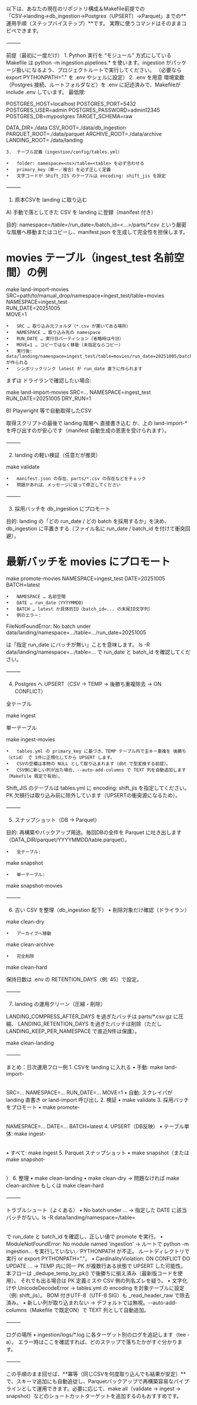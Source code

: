 以下は、あなたの現在のリポジトリ構成＆Makefile前提での「CSV→landing→db_ingestion→Postgres（UPSERT）→Parquet」までの**運用手順（ステップバイステップ）**です。
実際に使うコマンドはそのままコピペできます。

⸻

前提（最初に一度だけ）
	1.	Python 実行を “モジュール” 方式にしている
Makefile は python -m ingestion.pipelines.* を使います。ingestion がパッケージ扱いになるよう、プロジェクトルートで実行してください。
（必要なら export PYTHONPATH="." を .env やシェルに設定）
	2.	.env を用意
環境変数（Postgres 接続、ルートフォルダなど）を .env に記述済みで、Makefileが include .env しています。
最低限:

POSTGRES_HOST=localhost
POSTGRES_PORT=5432
POSTGRES_USER=admin
POSTGRES_PASSWORD=admin12345
POSTGRES_DB=mypostgres
TARGET_SCHEMA=raw

DATA_DIR=./data
CSV_ROOT=./data/db_ingestion
PARQUET_ROOT=./data/parquet
ARCHIVE_ROOT=./data/archive
LANDING_ROOT=./data/landing

	3.	テーブル定義（ingestion/config/tables.yml）

	•	folder: namespace=<ns>/table=<table> を必ず合わせる
	•	primary_key（単一／複合）を必ず正しく定義
	•	文字コードが Shift_JIS のテーブルは encoding: shift_jis を設定

⸻

1. 原本CSVを landing に取り込む

A) 手動で落としてきた CSV を landing に登録（manifest 付き）

目的: namespace=<ns>/table=<table>/run_date=<YYYYMMDD>/batch_id=<...>/parts/*.csv という厳密な階層へ移動またはコピーし、manifest.json を生成して完全性を担保します。

# movies テーブル（ingest_test 名前空間）の例
make land-import-movies \
  SRC=path/to/manual_drop/namespace=ingest_test/table=movies \
  NAMESPACE=ingest_test \
  RUN_DATE=20251005 \
  MOVE=1

	•	SRC … 取り込み元フォルダ（*.csv が置いてある場所）
	•	NAMESPACE … 取り込み先の namespace
	•	RUN_DATE … 実行日パーティション（省略時は今日）
	•	MOVE=1 … コピーではなく移動（未指定ならコピー）
	•	実行後: data/landing/namespace=ingest_test/table=movies/run_date=20251005/batch_id=.../parts/*.csv が作られる
	•	シンボリックリンク latest が run_date 直下に作られます

まずは ドライランで確認したい場合:

make land-import-movies SRC=... NAMESPACE=ingest_test RUN_DATE=20251005 DRY_RUN=1

B) Playwright 等で自動取得したCSV

取得スクリプトの最後で landing 階層へ 直接書き込む か、上の land-import-* を呼び出すのが安心です（manifest 自動生成の恩恵を受けられます）。

⸻

2. landing の軽い検証（任意だが推奨）

make validate

	•	manifest.json の存在、parts/*.csv の存在などをチェック
	•	問題があれば、メッセージに従って修正してください

⸻

3. 採用バッチを db_ingestion にプロモート

目的: landing の「どの run_date / どの batch を採用するか」を決め、db_ingestion に平置きする（ファイル名に run_date / batch_id を付けて衝突回避）。

# 最新バッチを movies にプロモート
make promote-movies NAMESPACE=ingest_test DATE=20251005 BATCH=latest

	•	NAMESPACE … 名前空間
	•	DATE … run_date（YYYYMMDD）
	•	BATCH … latest か具体的ID（batch_id=... の末尾ID文字列）
	•	例のエラー:

FileNotFoundError: No batch under data/landing/namespace=.../table=.../run_date=20251005

は「指定 run_date にバッチが無い」ことを意味します。
ls -R data/landing/namespace=.../table=... で run_date と batch_id を確認してください。

⸻

4. Postgres へ UPSERT（CSV → TEMP → 後勝ち重複除去 → ON CONFLICT）

全テーブル

make ingest

単一テーブル

make ingest-movies

	•	tables.yml の primary_key に基づき、TEMP テーブル内で主キー重複を 後勝ち（ctid） で 1件に正規化してから UPSERT します。
	•	CSVの空欄は本物の NULL として取り込まれます（dbt で型変換する前提）。
	•	CSV側に新しい列が出た場合、--auto-add-columns で TEXT 列を自動追加します（Makefile 既定で有効）。

Shift_JIS のテーブルは tables.yml に encoding: shift_jis を指定してください。
PK 欠損行は取り込み前に除外しています（UPSERTの衝突源になるため）。

⸻

5. スナップショット（DB → Parquet）

目的: 再構築やバックアップ用途。毎回DBの全件を Parquet に吐き出します（DATA_DIR/parquet/YYYYMMDD/table.parquet）。

	•	全テーブル:

make snapshot

	•	単一テーブル:

make snapshot-movies


⸻

6. 古い CSV を整理（db_ingestion 配下）
	•	削除対象だけ確認（ドライラン）

make clean-dry

	•	アーカイブへ移動

make clean-archive

	•	完全削除

make clean-hard

保持日数は .env の RETENTION_DAYS（例: 45）で設定。

⸻

7. landing の運用クリーン（圧縮・削除）

LANDING_COMPRESS_AFTER_DAYS を過ぎたバッチは parts/*.csv.gz に圧縮、
LANDING_RETENTION_DAYS を過ぎたバッチは削除（ただし LANDING_KEEP_PER_NAMESPACE で直近N件は保護）。

make clean-landing


⸻

まとめ：日次運用フロー例
	1.	CSVを landing に入れる
	•	手動: make land-import-<table> SRC=... NAMESPACE=... RUN_DATE=... MOVE=1
	•	自動: スクレイパが landing 直書き or land-import 呼び出し
	2.	検証
	•	make validate
	3.	採用バッチをプロモート
	•	make promote-<table> NAMESPACE=... DATE=... BATCH=latest
	4.	UPSERT（DB反映）
	•	テーブル単体: make ingest-<table>
	•	すべて: make ingest
	5.	Parquet スナップショット
	•	make snapshot（または make snapshot-<table>）
	6.	整理
	•	make clean-landing
	•	make clean-dry → 問題なければ make clean-archive もしくは make clean-hard

⸻

トラブルシュート（よくある）
	•	No batch under ...
→ 指定した DATE に該当バッチがない。ls -R data/landing/namespace=<ns>/table=<table> で run_date と batch_id を確認し、正しい値で promote を実行。
	•	ModuleNotFoundError: No module named 'ingestion'
→ ルートで python -m ingestion... を実行していない／PYTHONPATH が不正。
ルートディレクトリで実行 or export PYTHONPATH="."。
	•	CardinalityViolation: ON CONFLICT DO UPDATE ...
→ TEMP 内に同一 PK が複数行ある状態で UPSERT した可能性。
本フローは _dedupe_temp_by_pk() で後勝ちに揃え済み（最新版コードを使用）。
それでも出る場合は PK 定義ミスや CSV 側の列名ズレを疑う。
	•	文字化けや UnicodeDecodeError
→ tables.yml の encoding を対象テーブルに設定（例: shift_jis）。
BOM 付きUTF-8（UTF-8 SIG）も _read_header_raw で除去済み。
	•	新しい列が取り込まれない
→ デフォルトでは無視。--auto-add-columns（Makefile で既定ON）で TEXT 列として自動追加。

⸻

ログの場所
	•	ingestion/logs/*.log に各ターゲット別のログを追記します（tee -a）。
エラー時はここを確認すれば、どのステップで落ちたかがすぐ分かります。

⸻

この手順のまま回せば、**冪等（同じCSVを何度取り込んでも結果が安定）**で、スキーマ追加にも自動追従し、Parquetバックアップで再構築容易なパイプラインとして運用できます。必要に応じて、make all（validate → ingest → snapshot）などのショートカットターゲットを追加するのもおすすめです。